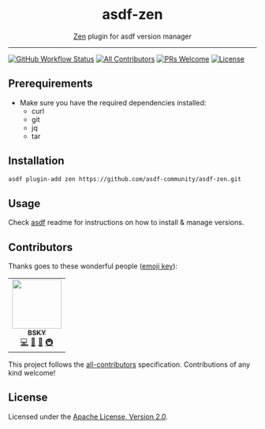 <div align="center">
<h1>asdf-zen</h1>
<span><a href="https://zen-lang.org">Zen</a> plugin for asdf version manager</span>
</div>
<hr />

[![GitHub Workflow Status](https://img.shields.io/github/workflow/status/asdf-community/asdf-zen/Main%20workflow?style=flat-square)](https://github.com/asdf-community/asdf-zen/actions)
[![All Contributors](https://img.shields.io/badge/all_contributors-1-orange.svg?style=flat-square)](#contributors)
[![PRs Welcome](https://img.shields.io/badge/PRs-welcome-brightgreen.svg?style=flat-square)](http://makeapullrequest.com)
[![License](https://img.shields.io/github/license/asdf-community/asdf-zen?style=flat-square&color=brightgreen)](https://github.com/asdf-community/asdf-zen/blob/master/LICENSE)

## Prerequirements

- Make sure you have the required dependencies installed:
  - curl
  - git
  - jq
  - tar

## Installation

```bash
asdf plugin-add zen https://github.com/asdf-community/asdf-zen.git
```

## Usage

Check [asdf](https://github.com/asdf-vm/asdf) readme for instructions on how to
install & manage versions.

## Contributors

Thanks goes to these wonderful people
([emoji key](https://allcontributors.org/docs/en/emoji-key)):

<!-- ALL-CONTRIBUTORS-LIST:START - Do not remove or modify this section -->
<!-- prettier-ignore-start -->
<!-- markdownlint-disable -->
<table>
  <tr>
    <td align="center"><a href="https://bsky.moe"><img src="https://avatars3.githubusercontent.com/u/38746192?v=4" width="100px;" alt=""/><br /><sub><b>BSKY</b></sub></a><br /><a href="https://github.com/asdf-community/asdf-zen/commits?author=imbsky" title="Code">💻</a> <a href="https://github.com/asdf-community/asdf-zen/commits?author=imbsky" title="Documentation">📖</a> <a href="#maintenance-imbsky" title="Maintenance">🚧</a> <a href="#infra-imbsky" title="Infrastructure (Hosting, Build-Tools, etc)">🚇</a></td>
  </tr>
</table>

<!-- markdownlint-enable -->
<!-- prettier-ignore-end -->
<!-- ALL-CONTRIBUTORS-LIST:END -->

This project follows the
[all-contributors](https://github.com/all-contributors/all-contributors)
specification. Contributions of any kind welcome!

## License

Licensed under the
[Apache License, Version 2.0](https://www.apache.org/licenses/LICENSE-2.0).
